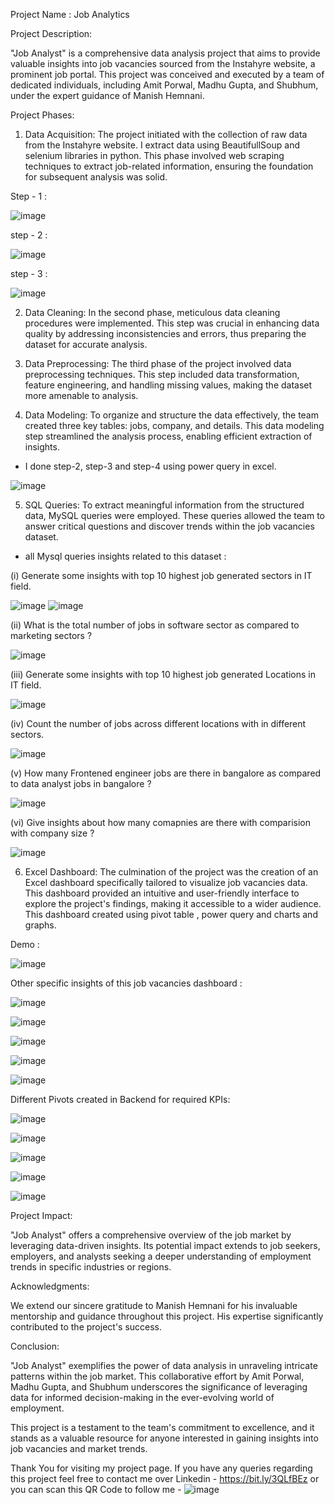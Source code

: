 Project Name : Job Analytics

Project Description:

"Job Analyst" is a comprehensive data analysis project that aims to provide valuable insights into job vacancies sourced from the Instahyre website, a prominent job portal. This project was conceived and executed by a team of dedicated individuals, including Amit Porwal, Madhu Gupta, and Shubhum, under the expert guidance of Manish Hemnani.

Project Phases:

1. Data Acquisition: The project initiated with the collection of raw data from the Instahyre website. I extract data using BeautifullSoup and selenium libraries in python. This phase involved web scraping techniques to extract job-related information, ensuring the foundation for subsequent analysis was solid.

Step - 1 :

![image](https://github.com/amit9690/Job_Analytics/assets/129444885/dd6acc13-a960-4912-a224-d59a0fa96da4)

step - 2 :

![image](https://github.com/amit9690/Job_Analytics/assets/129444885/59170331-6e2c-4644-b524-72ed27dbbd67)

step - 3 :

![image](https://github.com/amit9690/Job_Analytics/assets/129444885/d8d13a34-26fe-4992-bc55-ea15986cebbe)


2. Data Cleaning: In the second phase, meticulous data cleaning procedures were implemented. This step was crucial in enhancing data quality by addressing inconsistencies and errors, thus preparing the dataset for accurate analysis. 


3. Data Preprocessing: The third phase of the project involved data preprocessing techniques. This step included data transformation, feature engineering, and handling missing values, making the dataset more amenable to analysis.

4. Data Modeling: To organize and structure the data effectively, the team created three key tables: jobs, company, and details. This data modeling step streamlined the analysis process, enabling efficient extraction of insights.

* I done step-2, step-3 and step-4 using power query in excel.

![image](https://github.com/amit9690/Job_Analytics/assets/129444885/3353e06a-d192-4a1e-995f-f86e0565b61f)

5. SQL Queries: To extract meaningful information from the structured data, MySQL queries were employed. These queries allowed the team to answer critical questions and discover trends within the job vacancies dataset.

* all Mysql queries insights related to this dataset :

(i) Generate some insights with top 10 highest job generated sectors in IT field.

![image](https://github.com/amit9690/Job_Analytics/assets/129444885/b9de2eeb-3d22-4128-9c8c-9403c215b337)
![image](https://github.com/amit9690/Job_Analytics/assets/129444885/f7416c95-c567-4fe0-bb37-2869d71d274a)

(ii) What is the total number of jobs in software sector  as compared to marketing sectors ?

![image](https://github.com/amit9690/Job_Analytics/assets/129444885/27a020e4-4f4f-403d-b5b9-e10765148c25)

(iii) Generate some insights with top 10 highest job generated Locations in IT field.

![image](https://github.com/amit9690/Job_Analytics/assets/129444885/55ccdd01-4c02-432c-981e-fb601f1906b5)

(iv) Count the number of jobs across different locations with in different sectors.

![image](https://github.com/amit9690/Job_Analytics/assets/129444885/88ecdf2f-2ace-450e-a38f-3ffc1a5a301d)

(v) How many Frontened engineer jobs are there in bangalore as compared to data analyst jobs in bangalore ?

![image](https://github.com/amit9690/Job_Analytics/assets/129444885/38b05f5f-7fef-434a-89a2-8753a8987a00)

(vi) Give insights about how many comapnies are there with comparision with company size  ?

![image](https://github.com/amit9690/Job_Analytics/assets/129444885/15593924-dd5b-45d3-87e0-c5d8eedce27e)


6. Excel Dashboard: The culmination of the project was the creation of an Excel dashboard specifically tailored to visualize job vacancies data. This dashboard provided an intuitive and user-friendly interface to explore the project's findings, making it accessible to a wider audience. This dashboard created using pivot table , power query and charts and graphs.


Demo : 

![image](https://github.com/amit9690/Job_Analytics/assets/129444885/f3eb99f5-c27b-4ac2-8c47-a2cd0dab6b33)


Other specific insights of this job vacancies dashboard :


![image](https://github.com/amit9690/Job_Analytics/assets/129444885/cd273124-781c-4eb3-a784-b9d893a9b770)

![image](https://github.com/amit9690/Job_Analytics/assets/129444885/c36f6a14-2404-4683-9f62-194bdd4d76ff)

![image](https://github.com/amit9690/Job_Analytics/assets/129444885/8e3e606e-21f1-42bc-9dbc-0f9efbc14de1)

![image](https://github.com/amit9690/Job_Analytics/assets/129444885/d4b607ea-d8e9-426d-82f6-ac8dd78b52c0)

![image](https://github.com/amit9690/Job_Analytics/assets/129444885/1b656cbe-8965-450f-be92-36006c65eac1)



Different Pivots created in Backend for required KPIs:


![image](https://github.com/amit9690/Job_Analytics/assets/129444885/214e4261-7463-4224-8640-6d3fd14ea6b1)

![image](https://github.com/amit9690/Job_Analytics/assets/129444885/d5b31bbd-e4a9-47f3-a52c-6046b3db3b62)

![image](https://github.com/amit9690/Job_Analytics/assets/129444885/58fc0a79-fe54-4049-b9fc-8099af976806)

![image](https://github.com/amit9690/Job_Analytics/assets/129444885/2e442a38-165e-47c7-91ef-fc5fecc5fb5d)

![image](https://github.com/amit9690/Job_Analytics/assets/129444885/a6b60031-3597-45b1-8dd5-f4b81dc6b243)


Project Impact:

"Job Analyst" offers a comprehensive overview of the job market by leveraging data-driven insights. Its potential impact extends to job seekers, employers, and analysts seeking a deeper understanding of employment trends in specific industries or regions.


Acknowledgments:

We extend our sincere gratitude to Manish Hemnani for his invaluable mentorship and guidance throughout this project. His expertise significantly contributed to the project's success.


Conclusion:

"Job Analyst" exemplifies the power of data analysis in unraveling intricate patterns within the job market. This collaborative effort by Amit Porwal, Madhu Gupta, and Shubhum underscores the significance of leveraging data for informed decision-making in the ever-evolving world of employment.

This project is a testament to the team's commitment to excellence, and it stands as a valuable resource for anyone interested in gaining insights into job vacancies and market trends.





Thank You for visiting my project page. If you have any queries regarding this project feel free to contact me over Linkedin - https://bit.ly/3QLfBEz or you can scan this QR Code to follow me - ![image](https://github.com/amit9690/Road-Accident-Analysis---Excel-Dashboard/assets/129444885/4ea6bcf5-b0ce-4549-be7c-d477d712ca84)



























